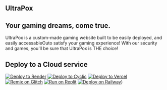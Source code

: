 ## UltraPox

## Your gaming dreams, come true.

UltraPox is a custom-made gaming website built to be easily deployed, and easily accessableOuto satisfy your gaming experience!
With our security and games, you'll be sure that UltraPox is THE choice!

## Deploy to a Cloud service
[![Deploy to Render](https://binbashbanana.github.io/deploy-buttons/buttons/remade/render.svg)](https://render.com/deploy?repo=[https://github.com/P1xel10/UltraPox/)
[![Deploy to Cyclic](https://binbashbanana.github.io/deploy-buttons/buttons/remade/cyclic.svg)](https://app.cyclic.sh/api/app/deploy/P1xel10/UltraPox)
[![Deploy to Vercel](https://binbashbanana.github.io/deploy-buttons/buttons/remade/vercel.svg)](https://vercel.com/new/clone?repository-url=[https://github.com/P1xel10/UltraPox)
[![Remix on Glitch](https://binbashbanana.github.io/deploy-buttons/buttons/remade/glitch.svg)](https://glitch.com/edit/#!/import/github//P1xel10/UltraPox)
[![Run on Replit](https://binbashbanana.github.io/deploy-buttons/buttons/remade/replit.svg)](https://replit.com/github/https://github.com/P1xel10/UltraPox)
[![Deploy on Railway](https://binbashbanana.github.io/deploy-buttons/buttons/remade/railway.svg)](https://railway.app/new/template?template=https://github.com/P1xel10/UltraPox/))
